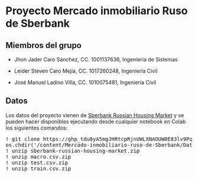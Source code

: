 # Proyecto Mercado inmobiliario Ruso de Sberbank

## Miembros del grupo

* Jhon Jader Caro Sánchez, CC. 1001137636, Ingeniería de Sistemas

* Leider Steven Caro Mejía, CC. 1017260248, Ingeniería Civil            

* José Manuel Ladino Villa, CC. 1010075481, Ingeniería Civil

## Datos
Los datos del proyecto vienen de [Sberbank Russian Housing Market](https://www.kaggle.com/competitions/sberbank-russian-housing-market) y se pueden hacer disponibles ejecutando desde cualquier notebook en Colab los siguientes comandos:

<pre>
! git clone https://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@github.com/jadercaro/Mercado-inmobiliario-ruso-de-Sberbank/
os.chdir('/content/Mercado-inmobiliario-ruso-de-Sberbank/Dataset/')
! unzip sberbank-russian-housing-market.zip
! unzip macro.csv.zip
! unzip test.csv.zip
! unzip train.csv.zip
</pre>
